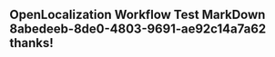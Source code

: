<properties
ms.topic="hero-topic"
ms.test1="hero-topic"
ms.test2="test"/>

## OpenLocalization Workflow Test MarkDown 8abedeeb-8de0-4803-9691-ae92c14a7a62 thanks!
